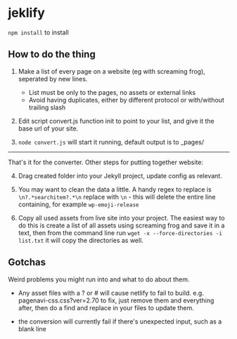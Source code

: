 # jeklify

`npm install` to install


## How to do the thing

1. Make a list of every page on a website (eg with screaming frog), seperated by new lines.

	- List must be only to the pages, no assets or external links
	- Avoid having duplicates, either by different protocol or with/without trailing slash
	
2. Edit script convert.js function init to point to your list, and give it the base url of your site.


3. `node convert.js` will start it running, default output is to \_pages/

----------

That's it for the converter. Other steps for putting together website:

4. Drag created folder into your Jekyll project, update config as relevant.

5. You may want to clean the data a little. A handy regex to replace is `\n?.*searchitem?.*\n` replace with `\n` - this will delete the entire line containing, for example `wp-emoji-release`

6. Copy all used assets from live site into your project. The easiest way to do this is create a list of all assets using screaming frog and save it in a text, then from the command line run `wget -x --force-directories -i list.txt` it will copy the directories as well.




## Gotchas

Weird problems you might run into and what to do about them.

 - Any asset files with a ? or # will cause netlify to fail to build. e.g. pagenavi-css.css?ver=2.70 to fix, just remove them and everything after, then do a find and replace in your files to update them.

 - the conversion will currently fail if there's unexpected input, such as a blank line
